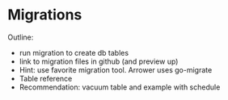 ---
---

# Migrations

Outline:
* run migration to create db tables
* link to migration files in github (and preview up)
* Hint: use favorite migration tool. Arrower uses go-migrate
* Table reference
* Recommendation: vacuum table and example with schedule